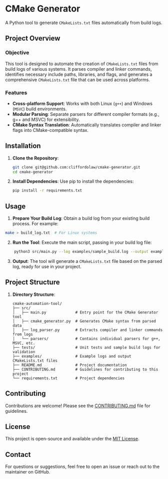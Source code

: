 # CMake Generator

A Python tool to generate `CMakeLists.txt` files automatically from build logs. 

## Project Overview

### Objective
This tool is designed to automate the creation of `CMakeLists.txt` files from build logs of various systems. It parses compiler and linker commands, identifies necessary include paths, libraries, and flags, and generates a comprehensive `CMakeLists.txt` file that can be used across platforms.

### Features
- **Cross-platform Support**: Works with both Linux (`g++`) and Windows (`MSVC`) build environments.
- **Modular Parsing**: Separate parsers for different compiler formats (e.g., g++ and MSVC) for extensibility.
- **CMake Syntax Translation**: Automatically translates compiler and linker flags into CMake-compatible syntax.

## Installation

1. **Clone the Repository**:
   ```bash
   git clone git@github.com:cliffordolaw/cmake-generator.git
   cd cmake-generator
   ```

2. **Install Dependencies**: Use pip to install the dependencies:
   ```bash
   pip install -r requirements.txt
   ```

## Usage 

1. **Prepare Your Build Log**: Obtain a build log from your existing build process. For example:

```bash
make > build_log.txt  # For Linux systems
```

2. **Run the Tool**: Execute the main script, passing in your build log file:

```bash
    python3 src/main.py --log examples/sample_build.log --output examples/generated_CMakeLists.txt
```

3. **Output**: The tool will generate a `CMakeLists.txt` file based on the parsed log, ready for use in your project.

## Project Structure

1. **Directory Structure**:
    ```
    cmake-automation-tool/
    ├── src/
    │   ├── main.py             # Entry point for the CMake Generator tool
    │   ├── cmake_generator.py  # Generates CMake syntax from parsed data
    │   ├── log_parser.py       # Extracts compiler and linker commands from logs
    │   └── parsers/            # Contains individual parsers for g++, MSVC, etc.
    ├── tests/                  # Unit tests and sample build logs for validation
    ├── examples/               # Example logs and output CMakeLists.txt files
    ├── README.md               # Project documentation
    ├── CONTRIBUTING.md         # Guidelines for contributing to this project
    └── requirements.txt        # Project dependencies
    ```

## Contributing
Contributions are welcome! Please see the [CONTRIBUTING.md](CONTRIBUTING.md) file for guidelines.

## License
This project is open-source and available under the [MIT License](LICENSE).

## Contact
For questions or suggestions, feel free to open an issue or reach out to the maintainer on GitHub.



